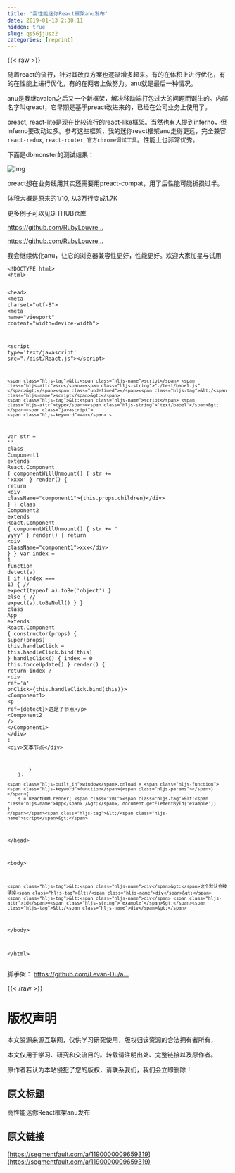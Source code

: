 ```yaml
---
title: '高性能迷你React框架anu发布' 
date: 2019-01-13 2:30:11
hidden: true
slug: qs56jjusz2
categories: [reprint]
---
```


{{< raw >}}

                    
<p>随着react的流行，针对其改良方案也逐渐增多起来。有的在体积上进行优化，有的在性能上进行优化，有的在两者上做努力。anu就是最后一种情况。</p>
<p>anu是我继avalon之后又一个新框架，解决移动端打包过大的问题而诞生的。内部名字叫qreact，它早期是基于preact改进来的，已经在公司业务上使用了。</p>
<p>preact, react-lite是现在比较流行的react-like框架。当然也有人提到inferno，但inferno要改动过多。参考这些框架，我的迷你react框架anu走得更远，完全兼容<code>react-redux</code>, <code>react-router</code>, <code>官方chrome调试工具</code>。性能上也非常优秀。</p>
<p>下面是dbmonster的测试结果：</p>
<p><span class="img-wrap"><img data-src="/img/remote/1460000009659322?w=2450&amp;h=768" src="https://static.alili.tech/img/remote/1460000009659322?w=2450&amp;h=768" alt="img" title="img" style="cursor: pointer; display: inline;"></span></p>
<p>preact想在业务线用其实还需要用preact-compat，用了后性能可能折损过半。</p>
<p>体积大概是原来的1/10, 从3万行变成1.7K</p>
<p>更多例子可以见GITHUB仓库</p>
<p><a href="https://github.com/RubyLouvre/anu" rel="nofollow noreferrer" target="_blank">https://github.com/RubyLouvre...</a></p>
<p><a href="https://github.com/RubyLouvre/anu/wiki" rel="nofollow noreferrer" target="_blank">https://github.com/RubyLouvre...</a></p>
<p>我会继续优化anu，让它的浏览器兼容性更好，性能更好。欢迎大家加星与试用</p>
<div class="widget-codetool" style="display:none;">
      <div class="widget-codetool--inner">
      <span class="selectCode code-tool" data-toggle="tooltip" data-placement="top" title="" data-original-title="全选"></span>
      <span type="button" class="copyCode code-tool" data-toggle="tooltip" data-placement="top" data-clipboard-text="<!DOCTYPE html>
<html>

<head>
    <meta charset=&quot;utf-8&quot;>
    <meta name=&quot;viewport&quot; content=&quot;width=device-width&quot;>

   <script type='text/javascript' src=&quot;./dist/React.js&quot;></script>

    <script src=&quot;./test/babel.js&quot;></script>
    <script type='text/babel'>
    var s
   var str = ''
        class Component1 extends React.Component {
            componentWillUnmount() {
                str += 'xxxx'
            }
            render() {
                return <div className=&quot;component1&quot;>{this.props.children}</div>
            }
        }
        class Component2 extends React.Component {
            componentWillUnmount() {
                str += ' yyyy'
            }
            render() {
                return <div className=&quot;component1&quot;>xxx</div>
            }
        }
        var index = 1
        function detect(a) {
            if (index === 1) {
               // expect(typeof a).toBe('object')
            } else {
               // expect(a).toBeNull()
            }
        }
        class App extends React.Component {
            constructor(props) {
                super(props)
                this.handleClick = this.handleClick.bind(this)
            }
            handleClick() {
                index = 0
                this.forceUpdate()
            }
            render() {
                return index ?
                    <div ref='a' onClick={this.handleClick.bind(this)}>
                        <Component1>
                            <p ref={detect}>这是子节点</p>
                            <Component2 />
                        </Component1>
                    </div> : <div>文本节点</div>

            }
        };

    window.onload = function(){
        s = ReactDOM.render( <App />, document.getElementById('example'))
    }
    </script>
</head>

<body>

    <div>这个默认会被清掉</div>
    <div id='example'></div>


</body>

</html>
" title="" data-original-title="复制"></span>
      <span type="button" class="saveToNote code-tool" data-toggle="tooltip" data-placement="top" title="" data-original-title="放进笔记"></span>
      </div>
      </div><pre class="xml hljs"><code class="html"><span class="hljs-meta">&lt;!DOCTYPE html&gt;</span>
<span class="hljs-tag">&lt;<span class="hljs-name">html</span>&gt;</span>

<span class="hljs-tag">&lt;<span class="hljs-name">head</span>&gt;</span>
    <span class="hljs-tag">&lt;<span class="hljs-name">meta</span> <span class="hljs-attr">charset</span>=<span class="hljs-string">"utf-8"</span>&gt;</span>
    <span class="hljs-tag">&lt;<span class="hljs-name">meta</span> <span class="hljs-attr">name</span>=<span class="hljs-string">"viewport"</span> <span class="hljs-attr">content</span>=<span class="hljs-string">"width=device-width"</span>&gt;</span>

   <span class="hljs-tag">&lt;<span class="hljs-name">script</span> <span class="hljs-attr">type</span>=<span class="hljs-string">'text/javascript'</span> <span class="hljs-attr">src</span>=<span class="hljs-string">"./dist/React.js"</span>&gt;</span><span class="undefined"></span><span class="hljs-tag">&lt;/<span class="hljs-name">script</span>&gt;</span>

    <span class="hljs-tag">&lt;<span class="hljs-name">script</span> <span class="hljs-attr">src</span>=<span class="hljs-string">"./test/babel.js"</span>&gt;</span><span class="undefined"></span><span class="hljs-tag">&lt;/<span class="hljs-name">script</span>&gt;</span>
    <span class="hljs-tag">&lt;<span class="hljs-name">script</span> <span class="hljs-attr">type</span>=<span class="hljs-string">'text/babel'</span>&gt;</span><span class="javascript">
    <span class="hljs-keyword">var</span> s
   <span class="hljs-keyword">var</span> str = <span class="hljs-string">''</span>
        <span class="hljs-class"><span class="hljs-keyword">class</span> <span class="hljs-title">Component1</span> <span class="hljs-keyword">extends</span> <span class="hljs-title">React</span>.<span class="hljs-title">Component</span> </span>{
            componentWillUnmount() {
                str += <span class="hljs-string">'xxxx'</span>
            }
            render() {
                <span class="hljs-keyword">return</span> <span class="xml"><span class="hljs-tag">&lt;<span class="hljs-name">div</span> <span class="hljs-attr">className</span>=<span class="hljs-string">"component1"</span>&gt;</span>{this.props.children}<span class="hljs-tag">&lt;/<span class="hljs-name">div</span>&gt;</span></span>
            }
        }
        <span class="hljs-class"><span class="hljs-keyword">class</span> <span class="hljs-title">Component2</span> <span class="hljs-keyword">extends</span> <span class="hljs-title">React</span>.<span class="hljs-title">Component</span> </span>{
            componentWillUnmount() {
                str += <span class="hljs-string">' yyyy'</span>
            }
            render() {
                <span class="hljs-keyword">return</span> <span class="xml"><span class="hljs-tag">&lt;<span class="hljs-name">div</span> <span class="hljs-attr">className</span>=<span class="hljs-string">"component1"</span>&gt;</span>xxx<span class="hljs-tag">&lt;/<span class="hljs-name">div</span>&gt;</span></span>
            }
        }
        <span class="hljs-keyword">var</span> index = <span class="hljs-number">1</span>
        <span class="hljs-function"><span class="hljs-keyword">function</span> <span class="hljs-title">detect</span>(<span class="hljs-params">a</span>) </span>{
            <span class="hljs-keyword">if</span> (index === <span class="hljs-number">1</span>) {
               <span class="hljs-comment">// expect(typeof a).toBe('object')</span>
            } <span class="hljs-keyword">else</span> {
               <span class="hljs-comment">// expect(a).toBeNull()</span>
            }
        }
        <span class="hljs-class"><span class="hljs-keyword">class</span> <span class="hljs-title">App</span> <span class="hljs-keyword">extends</span> <span class="hljs-title">React</span>.<span class="hljs-title">Component</span> </span>{
            <span class="hljs-keyword">constructor</span>(props) {
                <span class="hljs-keyword">super</span>(props)
                <span class="hljs-keyword">this</span>.handleClick = <span class="hljs-keyword">this</span>.handleClick.bind(<span class="hljs-keyword">this</span>)
            }
            handleClick() {
                index = <span class="hljs-number">0</span>
                <span class="hljs-keyword">this</span>.forceUpdate()
            }
            render() {
                <span class="hljs-keyword">return</span> index ?
                    <span class="xml"><span class="hljs-tag">&lt;<span class="hljs-name">div</span> <span class="hljs-attr">ref</span>=<span class="hljs-string">'a'</span> <span class="hljs-attr">onClick</span>=<span class="hljs-string">{this.handleClick.bind(this)}</span>&gt;</span>
                        <span class="hljs-tag">&lt;<span class="hljs-name">Component1</span>&gt;</span>
                            <span class="hljs-tag">&lt;<span class="hljs-name">p</span> <span class="hljs-attr">ref</span>=<span class="hljs-string">{detect}</span>&gt;</span>这是子节点<span class="hljs-tag">&lt;/<span class="hljs-name">p</span>&gt;</span>
                            <span class="hljs-tag">&lt;<span class="hljs-name">Component2</span> /&gt;</span>
                        <span class="hljs-tag">&lt;/<span class="hljs-name">Component1</span>&gt;</span>
                    <span class="hljs-tag">&lt;/<span class="hljs-name">div</span>&gt;</span></span> : <span class="xml"><span class="hljs-tag">&lt;<span class="hljs-name">div</span>&gt;</span>文本节点<span class="hljs-tag">&lt;/<span class="hljs-name">div</span>&gt;</span></span>

            }
        };

    <span class="hljs-built_in">window</span>.onload = <span class="hljs-function"><span class="hljs-keyword">function</span>(<span class="hljs-params"></span>)</span>{
        s = ReactDOM.render( <span class="xml"><span class="hljs-tag">&lt;<span class="hljs-name">App</span> /&gt;</span>, document.getElementById('example'))
    }
    </span></span><span class="hljs-tag">&lt;/<span class="hljs-name">script</span>&gt;</span>
<span class="hljs-tag">&lt;/<span class="hljs-name">head</span>&gt;</span>

<span class="hljs-tag">&lt;<span class="hljs-name">body</span>&gt;</span>

    <span class="hljs-tag">&lt;<span class="hljs-name">div</span>&gt;</span>这个默认会被清掉<span class="hljs-tag">&lt;/<span class="hljs-name">div</span>&gt;</span>
    <span class="hljs-tag">&lt;<span class="hljs-name">div</span> <span class="hljs-attr">id</span>=<span class="hljs-string">'example'</span>&gt;</span><span class="hljs-tag">&lt;/<span class="hljs-name">div</span>&gt;</span>


<span class="hljs-tag">&lt;/<span class="hljs-name">body</span>&gt;</span>

<span class="hljs-tag">&lt;/<span class="hljs-name">html</span>&gt;</span>
</code></pre>
<p>脚手架： <a href="https://github.com/Levan-Du/anu-cli" rel="nofollow noreferrer" target="_blank">https://github.com/Levan-Du/a...</a></p>

                
{{< /raw >}}

# 版权声明
本文资源来源互联网，仅供学习研究使用，版权归该资源的合法拥有者所有，

本文仅用于学习、研究和交流目的。转载请注明出处、完整链接以及原作者。

原作者若认为本站侵犯了您的版权，请联系我们，我们会立即删除！

## 原文标题
高性能迷你React框架anu发布

## 原文链接
[https://segmentfault.com/a/1190000009659319](https://segmentfault.com/a/1190000009659319)

